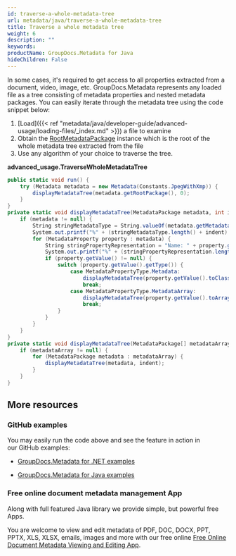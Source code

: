```yaml
---
id: traverse-a-whole-metadata-tree
url: metadata/java/traverse-a-whole-metadata-tree
title: Traverse a whole metadata tree
weight: 6
description: ""
keywords: 
productName: GroupDocs.Metadata for Java
hideChildren: False
---
```

In some cases, it's required to get access to all properties extracted from a document, video, image, etc. GroupDocs.Metadata represents any loaded file as a tree consisting of metadata properties and nested metadata packages. You can easily iterate through the metadata tree using the code snippet below:

1.  [Load]({{< ref "metadata/java/developer-guide/advanced-usage/loading-files/_index.md" >}}) a file to examine
2.  Obtain the [RootMetadataPackage](https://apireference.groupdocs.com/metadata/java/com.groupdocs.metadata.core/RootMetadataPackage) instance which is the root of the whole metadata tree extracted from the file
3.  Use any algorithm of your choice to traverse the tree.

**advanced\_usage.TraverseWholeMetadataTree**

```csharp
public static void run() {
	try (Metadata metadata = new Metadata(Constants.JpegWithXmp)) {
		displayMetadataTree(metadata.getRootPackage(), 0);
	}
}
private static void displayMetadataTree(MetadataPackage metadata, int indent) {
	if (metadata != null) {
		String stringMetadataType = String.valueOf(metadata.getMetadataType());
		System.out.printf("%" + (stringMetadataType.length() + indent) + "s%n", stringMetadataType);
		for (MetadataProperty property : metadata) {
			String stringPropertyRepresentation = "Name: " + property.getName() + ", Value: " + property.getValue();
			System.out.printf("%" + (stringPropertyRepresentation.length() + indent + 1) + "s%n", stringPropertyRepresentation);
			if (property.getValue() != null) {
				switch (property.getValue().getType()) {
					case MetadataPropertyType.Metadata:
						displayMetadataTree(property.getValue().toClass(MetadataPackage.class), indent + 2);
						break;
					case MetadataPropertyType.MetadataArray:
						displayMetadataTree(property.getValue().toArray(MetadataPackage.class), indent + 2);
						break;
				}
			}
		}
	}
}
private static void displayMetadataTree(MetadataPackage[] metadataArray, int indent) {
	if (metadataArray != null) {
		for (MetadataPackage metadata : metadataArray) {
			displayMetadataTree(metadata, indent);
		}
	}
}
```

## More resources

### GitHub examples

You may easily run the code above and see the feature in action in our GitHub examples:

*   [GroupDocs.Metadata for .NET examples](https://github.com/groupdocs-metadata/GroupDocs.Metadata-for-.NET)
    
*   [GroupDocs.Metadata for Java examples](https://github.com/groupdocs-metadata/GroupDocs.Metadata-for-Java)
    

### Free online document metadata management App

Along with full featured Java library we provide simple, but powerful free Apps.

You are welcome to view and edit metadata of PDF, DOC, DOCX, PPT, PPTX, XLS, XLSX, emails, images and more with our free online [Free Online Document Metadata Viewing and Editing App](https://products.groupdocs.app/metadata).
